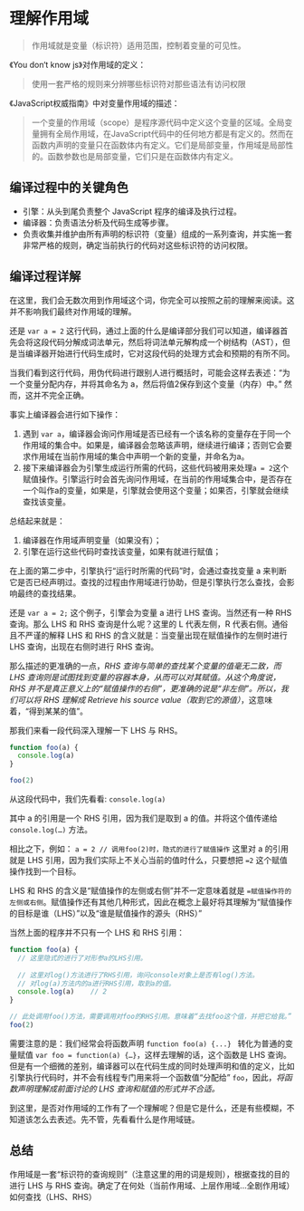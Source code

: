 # 理解作用域

> 作用域就是变量（标识符）适用范围，控制着变量的可见性。

《You don‘t know js》对作用域的定义：

> 使用一套严格的规则来分辨哪些标识符对那些语法有访问权限

《JavaScript权威指南》中对变量作用域的描述：

> 一个变量的作用域（scope）是程序源代码中定义这个变量的区域。全局变量拥有全局作用域，在JavaScript代码中的任何地方都是有定义的。然而在函数内声明的变量只在函数体内有定义。它们是局部变量，作用域是局部性的。函数参数也是局部变量，它们只是在函数体内有定义。



## 编译过程中的关键角色

- 引擎：从头到尾负责整个 JavaScript 程序的编译及执行过程。
- 编译器：负责语法分析及代码生成等步骤。
- 负责收集并维护由所有声明的标识符（变量）组成的一系列查询，并实施一套非常严格的规则，确定当前执行的代码对这些标识符的访问权限。

## 编译过程详解

在这里，我们会无数次用到作用域这个词，你完全可以按照之前的理解来阅读。这并不影响我们最终对作用域的理解。

还是 `var a = 2` 这行代码，通过上面的什么是编译部分我们可以知道，编译器首先会将这段代码分解成词法单元，然后将词法单元解构成一个树结构（AST），但是当编译器开始进行代码生成时，它对这段代码的处理方式会和预期的有所不同。

当我们看到这行代码，用伪代码进行跟别人进行概括时，可能会这样去表述：“为一个变量分配内存，并将其命名为 a，然后将值2保存到这个变量（内存）中。” 然而，这并不完全正确。

事实上编译器会进行如下操作：

1. 遇到 `var a`，编译器会询问作用域是否已经有一个该名称的变量存在于同一个作用域的集合中。如果是，编译器会忽略该声明，继续进行编译；否则它会要求作用域在当前作用域的集合中声明一个新的变量，并命名为a。
2. 接下来编译器会为引擎生成运行所需的代码，这些代码被用来处理`a = 2`这个赋值操作。引擎运行时会首先询问作用域，在当前的作用域集合中，是否存在一个叫作a的变量，如果是，引擎就会使用这个变量；如果否，引擎就会继续查找该变量。

总结起来就是：

1. 编译器在作用域声明变量（如果没有）；
2. 引擎在运行这些代码时查找该变量，如果有就进行赋值；

在上面的第二步中，引擎执行“运行时所需的代码”时，会通过查找变量 a 来判断它是否已经声明过。查找的过程由作用域进行协助，但是引擎执行怎么查找，会影响最终的查找结果。

还是 `var a = 2;` 这个例子，引擎会为变量 a 进行 LHS 查询。当然还有一种 RHS 查询。那么 LHS 和 RHS 查询是什么呢？这里的 L 代表左侧，R 代表右侧。通俗且不严谨的解释 LHS 和 RHS 的含义就是：当变量出现在赋值操作的左侧时进行 LHS 查询，出现在右侧时进行 RHS 查询。

那么描述的更准确的一点，*RHS 查询与简单的查找某个变量的值毫无二致，而 LHS 查询则是试图找到变量的容器本身，从而可以对其赋值。从这个角度说，RHS 并不是真正意义上的“赋值操作的右侧”，更准确的说是“非左侧”。所以，我们可以将 RHS 理解成 Retrieve his source value（取到它的源值）*，这意味着，“得到某某的值”。

那我们来看一段代码深入理解一下 LHS 与 RHS。

```js
function foo(a) {
  console.log(a)
}

foo(2)
```

从这段代码中，我们先看看: `console.log(a)`

其中 a 的引用是一个 RHS 引用，因为我们是取到 a 的值。并将这个值传递给 `console.log(…)` 方法。

相比之下，例如： `a = 2 // 调用foo(2)时，隐式的进行了赋值操作` 这里对 a 的引用就是 LHS 引用，因为我们实际上不关心当前的值时什么，只要想把 `=2` 这个赋值操作找到一个目标。 

LHS 和 RHS 的含义是“赋值操作的左侧或右侧”并不一定意味着就是 `=赋值操作符的左侧或右侧`。赋值操作还有其他几种形式，因此在概念上最好将其理解为“赋值操作的目标是谁（LHS）”以及“谁是赋值操作的源头（RHS）”

当然上面的程序并不只有一个 LHS 和 RHS 引用：

```js
function foo(a) {
  // 这里隐式的进行了对形参a的LHS引用。
  
  // 这里对log()方法进行了RHS引用，询问console对象上是否有log()方法。
  // 对log(a)方法内的a进行RHS引用，取到a的值。
  console.log(a)	// 2
}

// 此处调用foo()方法，需要调用对foo的RHS引用。意味着“去找foo这个值，并把它给我。”
foo(2)
```

需要注意的是：我们经常会将函数声明 `function foo(a) {...} ` 转化为普通的变量赋值 `var foo = function(a) {…}`，这样去理解的话，这个函数是 LHS 查询。但是有一个细微的差别，编译器可以在代码生成的同时处理声明和值的定义，比如引擎执行代码时，并不会有线程专门用来将一个函数值“分配给” `foo`，因此，*将函数声明理解成前面讨论的 LHS 查询和赋值的形式并不合适。*

到这里，是否对作用域的工作有了一个理解呢？但是它是什么，还是有些模糊，不知道该怎么去表述。先不管，先看看什么是作用域链。

## 总结

作用域是一套“标识符的查询规则”（注意这里的用的词是规则），根据查找的目的进行 LHS 与 RHS 查询。确定了在何处（当前作用域、上层作用域...全剧作用域）如何查找（LHS、RHS）